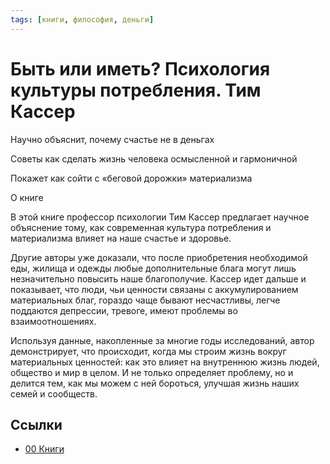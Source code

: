 ```yaml
---
tags: [книги, философия, деньги]
---
```

# Быть или иметь? Психология культуры потребления. Тим Кассер

Научно объяснит, почему счастье не в деньгах

Советы как сделать жизнь человека осмысленной и гармоничной

Покажет как сойти с «беговой дорожки» материализма

О книге

В этой книге профессор психологии Тим Кассер предлагает научное объяснение тому, как современная культура потребления и материализма влияет на наше счастье и здоровье.

Другие авторы уже доказали, что после приобретения необходимой еды, жилища и одежды любые дополнительные блага могут лишь незначительно повысить наше благополучие. Кассер идет дальше и показывает, что люди, чьи ценности связаны с аккумулированием материальных благ, гораздо чаще бывают несчастливы, легче поддаются депрессии, тревоге, имеют проблемы во взаимоотношениях.

Используя данные, накопленные за многие годы исследований, автор демонстрирует, что происходит, когда мы строим жизнь вокруг материальных ценностей: как это влияет на внутреннюю жизнь людей, общество и мир в целом. И не только определяет проблему, но и делится тем, как мы можем с ней бороться, улучшая жизнь наших семей и сообществ.

## Ссылки

* [00 Книги](00%20%D0%9A%D0%BD%D0%B8%D0%B3%D0%B8.md)